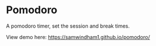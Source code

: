 # Pomodoro

A pomodoro timer, set the session and break times.

View demo here: https://samwindham1.github.io/pomodoro/
